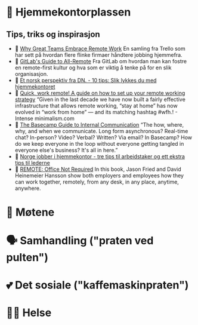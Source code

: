 # 🏡 Hjemmekontorplassen

## Tips, triks og inspirasjon
- 📰 [Why Great Teams Embrace Remote Work](https://info.trello.com/embrace-remote-work-ultimate-guide) En samling fra Trello som har sett på hvordan flere flinke firmaer håndtere jobbing hjemmefra.
- 📰 [GitLab's Guide to All-Remote](https://about.gitlab.com/company/culture/all-remote/guide/) Fra GitLab om hvordan man kan fostre en remote-first kultur og hva som er viktig å tenke på for en slik organisasjon.
- 📰 [Et norsk perspektiv fra DN. - 10 tips: Slik lykkes du med hjemmekontoret](https://www.dn.no/d2/livsstil/10-tips-slik-lykkes-du-med-hjemmekontoret/2-1-771731) 
- 📰 [Quick, work remote! A guide on how to set up your remote working strategy](https://intenseminimalism.com/2020/quick-work-remote/) “Given in the last decade we have now built a fairly effective infrastructure that allows remote working, “stay at home” has now evolved in “work from home” — and its matching hashtag #wfh.! - Intense minimalism.com
- 📰 [The Basecamp Guide to Internal Communication](https://basecamp.com/guides/how-we-communicate) “The how, where, why, and when we communicate. Long form asynchronous? Real-time chat? In-person? Video? Verbal? Written? Via email? In Basecamp? How do we keep everyone in the loop without everyone getting tangled in everyone else's business? It's all in here.”
- 📰 [Norge jobber i hjemmekontor - tre tips til arbeidstaker og ett ekstra tips til lederne](https://dntv.dn.no/m/Du1ocZ7n/norge-jobber-i-hjemmekontor-tre-tips-til-arbeidstaker-og-ett-ekstra-tips-til-lederne)
- 📕 [REMOTE: Office Not Required](https://basecamp.com/books/remote) In this book, Jason Fried and David Heinemeier Hansson show both employers and employees how they can work together, remotely, from any desk, in any place, anytime, anywhere.

# 👥 Møtene


# 🗣 Samhandling ("praten ved pulten")


# 💕 Det sosiale ("kaffemaskinpraten")


# 💪🏿 Helse
